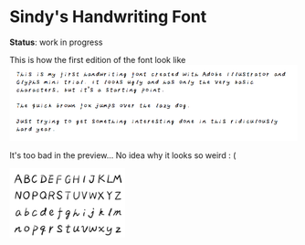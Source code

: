 # Sindy's Handwriting Font

**Status**: work in progress

This is how the first edition of the font look like
![](images/example-200319.png)

It's too bad in the preview... No idea why it looks so weird : (

<img src="images/preview-200319.png" width="40%"/>